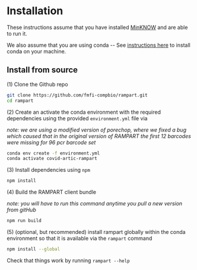 # Installation


These instructions assume that you have installed [MinKNOW](https://community.nanoporetech.com/downloads) and are able to run it.


We also assume that you are using conda -- See [instructions here](https://conda.io/projects/conda/en/latest/user-guide/install/index.html) to install conda on your machine.


## Install from source

(1) Clone the Github repo 

```bash
git clone https://github.com/fmfi-compbio/rampart.git
cd rampart
```

(2) Create an activate the conda environment with the required dependencies using the provided `environment.yml` file via

*note: we are using a modified version of porechop, where we fixed a bug which caused that in the original version of RAMPART the first 12 barcodes were missing for 96 pcr barcode set*

```bash
conda env create -f environment.yml
conda activate covid-artic-rampart
```

(3) Install dependencies using `npm`

```bash
npm install
```

(4) Build the RAMPART client bundle

*note: you will have to run this command anytime you pull a new version from gitHub*

```bash
npm run build
```

(5) (optional, but recommended) install rampart globally within the conda environment
so that it is available via the `rampart` command

```bash
npm install --global 
```

Check that things work by running `rampart --help`

